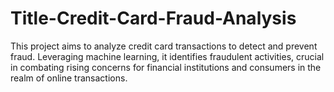 # Title-Credit-Card-Fraud-Analysis
This project aims to analyze credit card transactions to detect and prevent fraud. Leveraging machine learning, it identifies fraudulent activities, crucial in combating rising concerns for financial institutions and consumers in the realm of online transactions.
